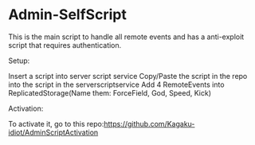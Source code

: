 # Admin-SelfScript
This is the main script to handle all remote events and has a anti-exploit script that requires authentication.

Setup:

Insert a script into server script service
Copy/Paste the script in the repo into the script in the serverscriptservice
Add 4 RemoteEvents into ReplicatedStorage(Name them: ForceField, God, Speed, Kick)


Activation:

To activate it, go to this repo:https://github.com/Kagaku-idiot/AdminScriptActivation
